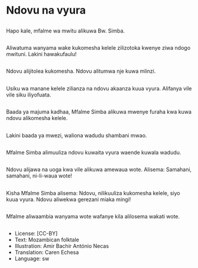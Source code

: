 # Ndovu na vyura

##
Hapo kale, mfalme wa
mwitu alikuwa Bw.
Simba.

##
Aliwatuma wanyama
wake kukomesha kelele
zilizotoka kwenye ziwa
ndogo mwituni.
Lakini hawakufaulu!

##
Ndovu alijitolea
kukomesha.
Ndovu alitumwa nje
kuwa mlinzi.

##
Usiku wa manane kelele
zilianza na ndovu
akaanza kuua vyura.
Alifanya vile vile siku
iliyofuata.

##
Baada ya majuma
kadhaa, Mfalme Simba
alikuwa mwenye furaha
kwa kuwa ndovu
alikomesha kelele.

##
Lakini baada ya mwezi,
waliona wadudu
shambani mwao.

##
Mfalme Simba
alimuuliza ndovu
kuwaita vyura waende
kuwala wadudu.

##
Ndovu alijawa na uoga
kwa vile alikuwa
amewaua wote.
Alisema: Samahani,
samahani, ni-li-waua
wote!

##
Kisha Mfalme Simba
alisema: Ndovu,
nilikuuliza kukomesha
kelele, siyo kuua vyura.
Ndovu aliwekwa
gerezani miaka mingi!

##
Mfalme aliwaambia
wanyama wote wafanye
kila alilosema wakati
wote.

##
* License: [CC-BY]
* Text: Mozambican folktale
* Illustration: Amir Bachir António Necas
* Translation: Caren Echesa
* Language: sw
